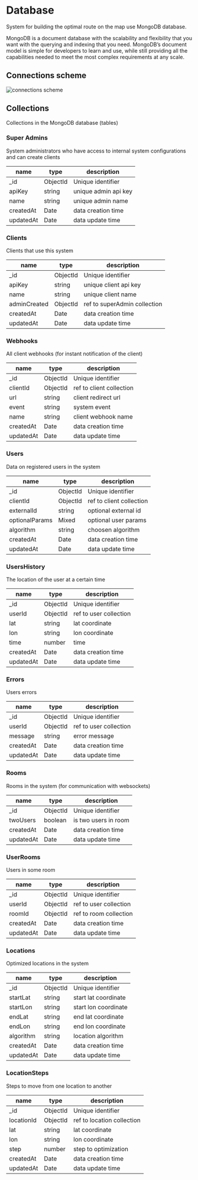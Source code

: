 # Database

System for building the optimal route on the map use MongoDB database.

MongoDB is a document database with the scalability and flexibility that you want with the querying and indexing that you need. MongoDB’s document model is simple for developers to learn and use, while still providing all the capabilities needed to meet the most complex requirements at any scale.

## Connections scheme

![connections scheme](https://i.ibb.co/b2r7Hw4/database.png)

## Collections

Collections in the MongoDB database (tables)

### Super Admins

System administrators who have access to internal system configurations and can create clients

| name        | type     | description        |
|-------------|----------|------------------- |
| _id         | ObjectId | Unique identifier  |
| apiKey      | string   | unique admin api key |
| name        | string   | unique admin name  |
| createdAt   | Date     | data creation time |
| updatedAt   | Date     | data update time   |

### Clients

Clients that use this system

| name        | type     | description        |
|-------------|----------|------------------- |
| _id         | ObjectId | Unique identifier  |
| apiKey      | string   | unique client api key |
| name        | string   | unique client name  |
| adminCreated| ObjectId | ref to superAdmin collection |
| createdAt   | Date     | data creation time |
| updatedAt   | Date     | data update time   |

### Webhooks

All client webhooks (for instant notification of the client)

| name        | type     | description        |
|-------------|----------|------------------- |
| _id         | ObjectId | Unique identifier  |
| clientId    | ObjectId | ref to client collection |
| url         | string   | client redirect url|
| event       | string   | system event       |
| name        | string   | client webhook name|
| createdAt   | Date     | data creation time |
| updatedAt   | Date     | data update time   |

### Users

Data on registered users in the system

| name        | type     | description        |
|-------------|----------|------------------- |
| _id         | ObjectId | Unique identifier  |
| clientId    | ObjectId | ref to client collection |
| externalId  | string   | optional external id |
| optionalParams | Mixed | optional user params |
| algorithm   | string   | choosen algorithm     |
| createdAt   | Date     | data creation time |
| updatedAt   | Date     | data update time   |

### UsersHistory

The location of the user at a certain time

| name        | type     | description        |
|-------------|----------|------------------- |
| _id         | ObjectId | Unique identifier  |
| userId      | ObjectId | ref to user collection |
| lat         | string   | lat coordinate     |
| lon         | string   | lon coordinate     |
| time        | number   | time               |
| createdAt   | Date     | data creation time |
| updatedAt   | Date     | data update time   |

### Errors

Users errors

| name        | type     | description        |
|-------------|----------|------------------- |
| _id         | ObjectId | Unique identifier  |
| userId      | ObjectId | ref to user collection |
| message     | string   | error message      |
| createdAt   | Date     | data creation time |
| updatedAt   | Date     | data update time   |

### Rooms

Rooms in the system (for communication with websockets)

| name        | type     | description        |
|-------------|----------|------------------- |
| _id         | ObjectId | Unique identifier  |
| twoUsers    | boolean  | is two users in room |
| createdAt   | Date     | data creation time |
| updatedAt   | Date     | data update time   |

### UserRooms

Users in some room

| name        | type     | description        |
|-------------|----------|------------------- |
| _id         | ObjectId | Unique identifier  |
| userId      | ObjectId | ref to user collection |
| roomId      | ObjectId | ref to room collection |
| createdAt   | Date     | data creation time |
| updatedAt   | Date     | data update time   |

### Locations

Optimized locations in the system

| name        | type     | description        |
|-------------|----------|------------------- |
| _id         | ObjectId | Unique identifier  |
| startLat    | string   | start lat coordinate |
| startLon    | string   | start lon coordinate |
| endLat      | string   | end lat coordinate |
| endLon      | string   | end lon coordinate |
| algorithm   | string   | location algorithm |
| createdAt   | Date     | data creation time |
| updatedAt   | Date     | data update time   |

### LocationSteps

Steps to move from one location to another

| name        | type     | description        |
|-------------|----------|------------------- |
| _id         | ObjectId | Unique identifier  |
| locationId  | ObjectId | ref to location collection |
| lat         | string   | lat coordinate     |
| lon         | string   | lon coordinate     |
| step        | number   | step to optimization |
| createdAt   | Date     | data creation time |
| updatedAt   | Date     | data update time   |



